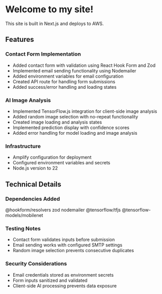 # Welcome to my site!
This site is built in Next.js and deploys to AWS.

## Features

### Contact Form Implementation
- Added contact form with validation using React Hook Form and Zod
- Implemented email sending functionality using Nodemailer
- Added environment variables for email configuration
- Created API route for handling form submissions
- Added success/error handling and loading states

### AI Image Analysis
- Implemented TensorFlow.js integration for client-side image analysis
- Added random image selection with no-repeat functionality
- Created image loading and analysis states
- Implemented prediction display with confidence scores
- Added error handling for model loading and image analysis

### Infrastructure
- Amplify configuration for deployment
- Configured environment variables and secrets
- Node.js version to 22

## Technical Details

### Dependencies Added
@hookform/resolvers
zod
nodemailer
@tensorflow/tfjs
@tensorflow-models/mobilenet

### Testing Notes
- Contact form validates inputs before submission
- Email sending works with configured SMTP settings
- Random image selection prevents consecutive duplicates

### Security Considerations
- Email credentials stored as environment secrets
- Form inputs sanitized and validated
- Client-side AI processing prevents data exposure